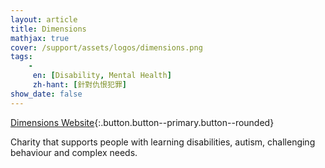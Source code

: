 ```yaml
---
layout: article
title: Dimensions
mathjax: true
cover: /support/assets/logos/dimensions.png
tags:
    -
     en: [Disability, Mental Health]
     zh-hant: [針對仇恨犯罪]
show_date: false
---
```


[Dimensions Website](https://dimensions-uk.org/){:.button.button--primary.button--rounded}

Charity that supports people with learning disabilities, autism, challenging behaviour and complex needs.
